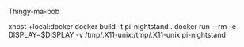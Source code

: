 Thingy-ma-bob

xhost +local:docker
docker build -t pi-nightstand .
docker run --rm -e DISPLAY=$DISPLAY -v /tmp/.X11-unix:/tmp/.X11-unix pi-nightstand